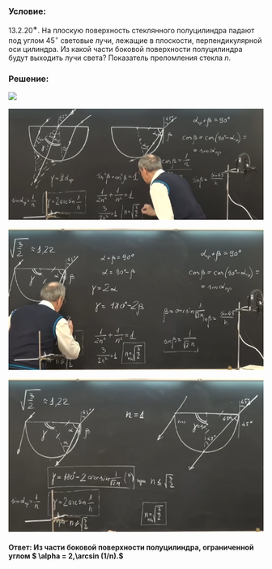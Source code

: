 ###  Условие:

$13.2.20^{∗}.$ На плоскую поверхность стеклянного полуцилиндра падают под углом $45^{\circ}$ световые лучи, лежащие в плоскости, перпендикулярной оси цилиндра. Из какой части боковой поверхности полуцилиндра будут выходить лучи света? Показатель преломления стекла $n$.

###  Решение:

![](https://www.youtube.com/embed/IOYCB2WT5FU)

![|770x334, 67%](../../img/13.2.20/01.png)

![|701x389, 67%](../../img/13.2.20/02.png)

![|649x388, 67%](../../img/13.2.20/03.png)

#### Ответ: Из части боковой поверхности полуцилиндра, ограниченной углом $ \alpha = 2\,\arcsin (1/n).$